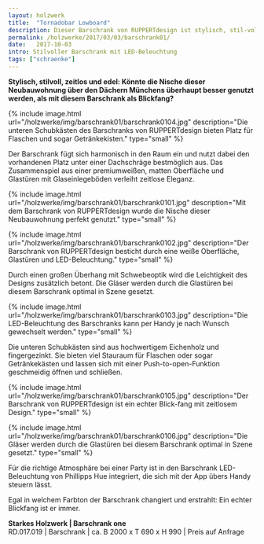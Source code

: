 ```yaml
---
layout: holzwerk
title:  "Tornadobar Lowboard"
description: Dieser Barschrank von RUPPERTdesign ist stylisch, stil-voll, zeitlos und edel und ein echter Blickfang.  
permalink: /holzwerke/2017/03/03/barschrank01/
date:   2017-10-03
intro: Stilvoller Barschrank mit LED-Beleuchtung
tags: ["schraenke"]
---
```


**Stylisch, stilvoll, zeitlos und edel: Könnte die Nische dieser Neubauwohnung über den Dächern Münchens überhaupt besser genutzt werden, als mit diesem Barschrank als Blickfang?**


{% include image.html url="/holzwerke/img/barschrank01/barschrank0104.jpg" description="Die unteren Schubkästen des Barschranks von RUPPERTdesign bieten Platz für Flaschen und sogar Getränkekisten." type="small" %}


Der Barschrank fügt sich harmonisch in den Raum ein und nutzt dabei den vorhandenen Platz unter einer Dachschräge bestmöglich aus.
Das Zusammenspiel aus einer premiumweißen, matten Oberfläche und Glastüren mit Glaseinlegeböden verleiht zeitlose Eleganz.



{% include image.html url="/holzwerke/img/barschrank01/barschrank0101.jpg" description="Mit dem Barschrank von RUPPERTdesign wurde die Nische dieser Neubauwohnung perfekt genutzt." type="small" %}


{% include image.html url="/holzwerke/img/barschrank01/barschrank0102.jpg" description="Der Barschrank von RUPPERTdesign besticht durch eine weiße Oberfläche, Glastüren und LED-Beleuchtung." type="small" %}


Durch einen großen Überhang mit Schwebeoptik wird die Leichtigkeit des Designs zusätzlich betont. 
Die Gläser werden durch die Glastüren bei diesem Barschrank optimal in Szene gesetzt. 


{% include image.html url="/holzwerke/img/barschrank01/barschrank0103.jpg" description="Die LED-Beleuchtung des Barschranks kann per Handy je nach Wunsch gewechselt werden." type="small" %}


Die unteren Schubkästen sind aus hochwertigem Eichenholz und fingergezinkt. 
Sie bieten viel Stauraum für Flaschen oder sogar Getränkekästen und lassen sich mit einer Push-to-open-Funktion geschmeidig öffnen und schließen. 

{% include image.html url="/holzwerke/img/barschrank01/barschrank0105.jpg" description="Der Barschrank von RUPPERTdesign ist ein echter Blick-fang mit zeitlosem Design." type="small" %}

{% include image.html url="/holzwerke/img/barschrank01/barschrank0106.jpg" description="Die Gläser werden durch die Glastüren bei diesem Barschrank optimal in Szene gesetzt." type="small" %}


Für die richtige Atmosphäre bei einer Party ist in den Barschrank LED-Beleuchtung von Phillipps Hue integriert,
die sich mit der App übers Handy steuern lässt. 

Egal in welchem Farbton der Barschrank changiert und erstrahlt: Ein echter Blickfang ist er immer.



**Starkes Holzwerk \| Barschrank one**    
RD.017.019  \|  Barschrank  \| ca. B 2000 x T 690 x H 990 \|  Preis auf Anfrage
